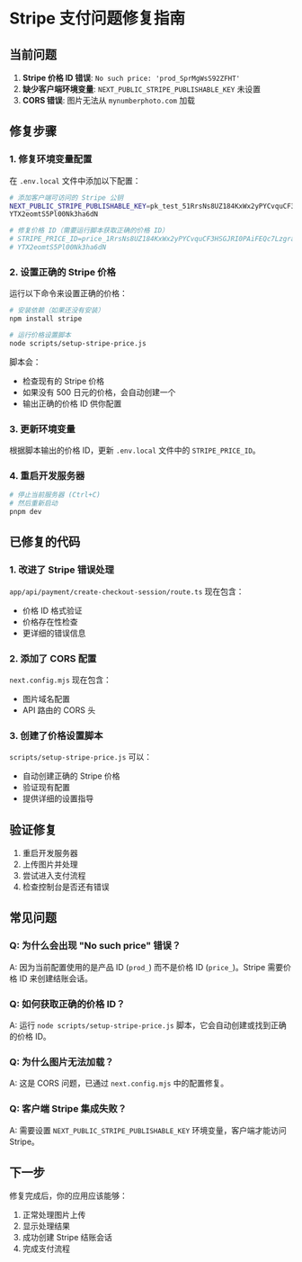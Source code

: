 # Stripe 支付问题修复指南

## 当前问题

1. **Stripe 价格 ID 错误**: `No such price: 'prod_SprMgWsS92ZFHT'`
2. **缺少客户端环境变量**: `NEXT_PUBLIC_STRIPE_PUBLISHABLE_KEY` 未设置
3. **CORS 错误**: 图片无法从 `mynumberphoto.com` 加载

## 修复步骤

### 1. 修复环境变量配置

在 `.env.local` 文件中添加以下配置：

```bash
# 添加客户端可访问的 Stripe 公钥
NEXT_PUBLIC_STRIPE_PUBLISHABLE_KEY=pk_test_51RrsNs8UZ184KxWx2yPYCvquCF3HSGJRI0PAiFEQc7LzgranWd8P0CWLdVwbCZcbKO8sQtt9EV1w
YTX2eomtS5Pl00Nk3ha6dN

# 修复价格 ID（需要运行脚本获取正确的价格 ID）
# STRIPE_PRICE_ID=price_1RrsNs8UZ184KxWx2yPYCvquCF3HSGJRI0PAiFEQc7LzgranWd8P0CWLdVwbCZcbKO8sQtt9EV1w
# YTX2eomtS5Pl00Nk3ha6dN
```

### 2. 设置正确的 Stripe 价格

运行以下命令来设置正确的价格：

```bash
# 安装依赖（如果还没有安装）
npm install stripe

# 运行价格设置脚本
node scripts/setup-stripe-price.js
```

脚本会：
- 检查现有的 Stripe 价格
- 如果没有 500 日元的价格，会自动创建一个
- 输出正确的价格 ID 供你配置

### 3. 更新环境变量

根据脚本输出的价格 ID，更新 `.env.local` 文件中的 `STRIPE_PRICE_ID`。

### 4. 重启开发服务器

```bash
# 停止当前服务器 (Ctrl+C)
# 然后重新启动
pnpm dev
```

## 已修复的代码

### 1. 改进了 Stripe 错误处理

`app/api/payment/create-checkout-session/route.ts` 现在包含：
- 价格 ID 格式验证
- 价格存在性检查
- 更详细的错误信息

### 2. 添加了 CORS 配置

`next.config.mjs` 现在包含：
- 图片域名配置
- API 路由的 CORS 头

### 3. 创建了价格设置脚本

`scripts/setup-stripe-price.js` 可以：
- 自动创建正确的 Stripe 价格
- 验证现有配置
- 提供详细的设置指导

## 验证修复

1. 重启开发服务器
2. 上传图片并处理
3. 尝试进入支付流程
4. 检查控制台是否还有错误

## 常见问题

### Q: 为什么会出现 "No such price" 错误？
A: 因为当前配置使用的是产品 ID (`prod_`) 而不是价格 ID (`price_`)。Stripe 需要价格 ID 来创建结账会话。

### Q: 如何获取正确的价格 ID？
A: 运行 `node scripts/setup-stripe-price.js` 脚本，它会自动创建或找到正确的价格 ID。

### Q: 为什么图片无法加载？
A: 这是 CORS 问题，已通过 `next.config.mjs` 中的配置修复。

### Q: 客户端 Stripe 集成失败？
A: 需要设置 `NEXT_PUBLIC_STRIPE_PUBLISHABLE_KEY` 环境变量，客户端才能访问 Stripe。

## 下一步

修复完成后，你的应用应该能够：
1. 正常处理图片上传
2. 显示处理结果
3. 成功创建 Stripe 结账会话
4. 完成支付流程
